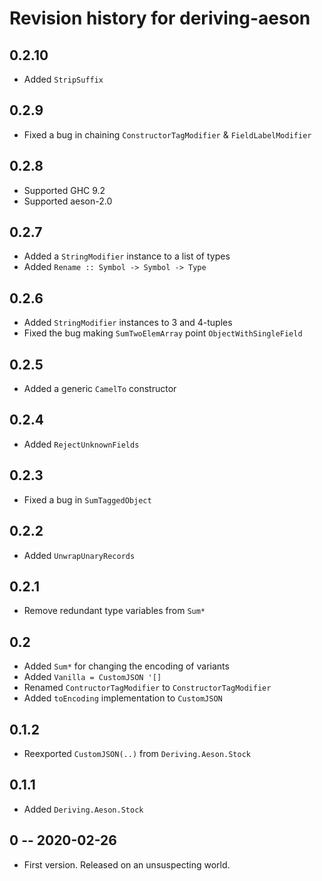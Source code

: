 # Revision history for deriving-aeson

## 0.2.10

* Added `StripSuffix`

## 0.2.9

* Fixed a bug in chaining `ConstructorTagModifier` & `FieldLabelModifier`

## 0.2.8

* Supported GHC 9.2
* Supported aeson-2.0

## 0.2.7

* Added a `StringModifier` instance to a list of types
* Added `Rename :: Symbol -> Symbol -> Type`

## 0.2.6

* Added `StringModifier` instances to 3 and 4-tuples
* Fixed the bug making `SumTwoElemArray` point `ObjectWithSingleField`

## 0.2.5

* Added a generic `CamelTo` constructor

## 0.2.4

* Added `RejectUnknownFields`

## 0.2.3

* Fixed a bug in `SumTaggedObject`

## 0.2.2

* Added `UnwrapUnaryRecords`

## 0.2.1

* Remove redundant type variables from `Sum*`

## 0.2

* Added `Sum*` for changing the encoding of variants
* Added `Vanilla = CustomJSON '[]`
* Renamed `ContructorTagModifier` to `ConstructorTagModifier`
* Added `toEncoding` implementation to `CustomJSON`

## 0.1.2

* Reexported `CustomJSON(..)` from `Deriving.Aeson.Stock`

## 0.1.1

* Added `Deriving.Aeson.Stock`

## 0 -- 2020-02-26

* First version. Released on an unsuspecting world.
